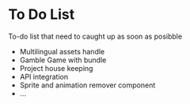 # To Do List

To-do list that need to caught up as soon as posibble

* Multilingual assets handle
* Gamble Game with bundle
* Project house keeping
* API integration
* Sprite and animation remover component
* ...

